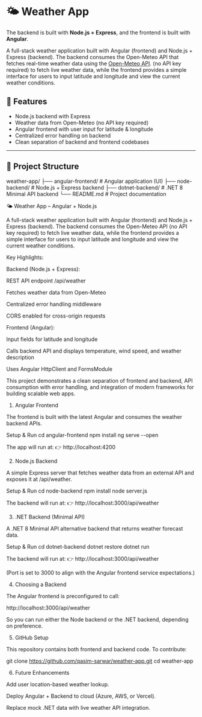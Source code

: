 # 🌤 Weather App
The backend is built with **Node.js + Express**, and the frontend is built with **Angular**.


A full-stack weather application built with Angular (frontend) and Node.js + Express (backend).
The backend consumes the Open-Meteo API that fetches real-time weather data using the [Open-Meteo API](https://open-meteo.com/).
 (no API key required) to fetch live weather data, while the frontend provides a simple interface for users to input latitude and longitude and view the current weather conditions.

## 🚀 Features
- Node.js backend with Express
- Weather data from Open-Meteo (no API key required)
- Angular frontend with user input for latitude & longitude
- Centralized error handling on backend
- Clean separation of backend and frontend codebases

---

## 📂 Project Structure
weather-app/
├── angular-frontend/     # Angular application (UI)
├── node-backend/         # Node.js + Express backend
├── dotnet-backend/       # .NET 8 Minimal API backend
└── README.md             # Project documentation


🌤 Weather App – Angular + Node.js

A full-stack weather application built with Angular (frontend) and Node.js + Express (backend).
The backend consumes the Open-Meteo API
 (no API key required) to fetch live weather data, while the frontend provides a simple interface for users to input latitude and longitude and view the current weather conditions.

Key Highlights:

Backend (Node.js + Express):

REST API endpoint /api/weather

Fetches weather data from Open-Meteo

Centralized error handling middleware

CORS enabled for cross-origin requests

Frontend (Angular):

Input fields for latitude and longitude

Calls backend API and displays temperature, wind speed, and weather description

Uses Angular HttpClient and FormsModule

This project demonstrates a clean separation of frontend and backend, API consumption with error handling, and integration of modern frameworks for building scalable web apps.

1. Angular Frontend

The frontend is built with the latest Angular and consumes the weather backend APIs.

Setup & Run
cd angular-frontend
npm install
ng serve --open


The app will run at:
👉 http://localhost:4200

2. Node.js Backend

A simple Express server that fetches weather data from an external API and exposes it at /api/weather.

Setup & Run
cd node-backend
npm install
node server.js


The backend will run at:
👉 http://localhost:3000/api/weather

3. .NET Backend (Minimal API)

A .NET 8 Minimal API alternative backend that returns weather forecast data.

Setup & Run
cd dotnet-backend
dotnet restore
dotnet run


The backend will run at:
👉 http://localhost:3000/api/weather

(Port is set to 3000 to align with the Angular frontend service expectations.)

4. Choosing a Backend

The Angular frontend is preconfigured to call:

http://localhost:3000/api/weather


So you can run either the Node backend or the .NET backend, depending on preference.

5. GitHub Setup

This repository contains both frontend and backend code. To contribute:

git clone https://github.com/qasim-sarwar/weather-app.git
cd weather-app

6. Future Enhancements

Add user location-based weather lookup.

Deploy Angular + Backend to cloud (Azure, AWS, or Vercel).

Replace mock .NET data with live weather API integration.
